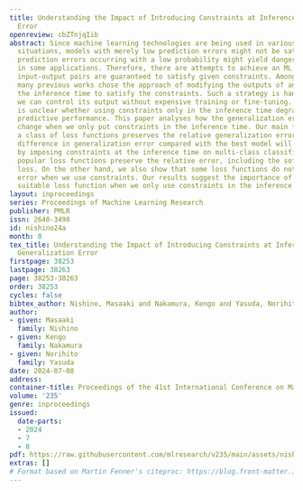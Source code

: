 ```yaml
---
title: Understanding the Impact of Introducing Constraints at Inference Time on Generalization
  Error
openreview: cbZTnjqIib
abstract: Since machine learning technologies are being used in various practical
  situations, models with merely low prediction errors might not be satisfactory;
  prediction errors occurring with a low probability might yield dangerous results
  in some applications. Therefore, there are attempts to achieve an ML model whose
  input-output pairs are guaranteed to satisfy given constraints. Among such attempts,
  many previous works chose the approach of modifying the outputs of an ML model at
  the inference time to satisfy the constraints. Such a strategy is handy because
  we can control its output without expensive training or fine-tuning. However, it
  is unclear whether using constraints only in the inference time degrades a model’s
  predictive performance. This paper analyses how the generalization error bounds
  change when we only put constraints in the inference time. Our main finding is that
  a class of loss functions preserves the relative generalization error, i.e., the
  difference in generalization error compared with the best model will not increase
  by imposing constraints at the inference time on multi-class classification. Some
  popular loss functions preserve the relative error, including the softmax cross-entropy
  loss. On the other hand, we also show that some loss functions do not preserve relative
  error when we use constraints. Our results suggest the importance of choosing a
  suitable loss function when we only use constraints in the inference time.
layout: inproceedings
series: Proceedings of Machine Learning Research
publisher: PMLR
issn: 2640-3498
id: nishino24a
month: 0
tex_title: Understanding the Impact of Introducing Constraints at Inference Time on
  Generalization Error
firstpage: 38253
lastpage: 38263
page: 38253-38263
order: 38253
cycles: false
bibtex_author: Nishino, Masaaki and Nakamura, Kengo and Yasuda, Norihito
author:
- given: Masaaki
  family: Nishino
- given: Kengo
  family: Nakamura
- given: Norihito
  family: Yasuda
date: 2024-07-08
address:
container-title: Proceedings of the 41st International Conference on Machine Learning
volume: '235'
genre: inproceedings
issued:
  date-parts:
  - 2024
  - 7
  - 8
pdf: https://raw.githubusercontent.com/mlresearch/v235/main/assets/nishino24a/nishino24a.pdf
extras: []
# Format based on Martin Fenner's citeproc: https://blog.front-matter.io/posts/citeproc-yaml-for-bibliographies/
---
```

